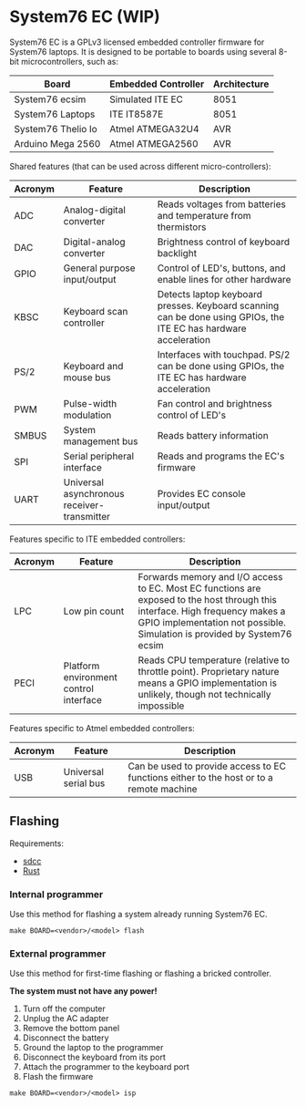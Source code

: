 # System76 EC (WIP)

System76 EC is a GPLv3 licensed embedded controller firmware for System76
laptops. It is designed to be portable to boards using several 8-bit
microcontrollers, such as:

Board              | Embedded Controller | Architecture
------------------ | ------------------- | --------------
System76 ecsim     | Simulated ITE EC    | 8051
System76 Laptops   | ITE IT8587E         | 8051
System76 Thelio Io | Atmel ATMEGA32U4    | AVR
Arduino Mega 2560  | Atmel ATMEGA2560    | AVR

Shared features (that can be used across different micro-controllers):

Acronym | Feature                      | Description
------- | ---------------------------- | -----------
ADC     | Analog-digital converter     | Reads voltages from batteries and temperature from thermistors
DAC     | Digital-analog converter     | Brightness control of keyboard backlight
GPIO    | General purpose input/output | Control of LED's, buttons, and enable lines for other hardware
KBSC    | Keyboard scan controller     | Detects laptop keyboard presses. Keyboard scanning can be done using GPIOs, the ITE EC has hardware acceleration
PS/2    | Keyboard and mouse bus       | Interfaces with touchpad. PS/2 can be done using GPIOs, the ITE EC has hardware acceleration
PWM     | Pulse-width modulation       | Fan control and brightness control of LED's
SMBUS   | System management bus        | Reads battery information
SPI     | Serial peripheral interface  | Reads and programs the EC's firmware
UART    | Universal asynchronous receiver-transmitter | Provides EC console input/output

Features specific to ITE embedded controllers:

Acronym | Feature                      | Description
------- | ---------------------------- | -----------
LPC     | Low pin count                | Forwards memory and I/O access to EC. Most EC functions are exposed to the host through this interface. High frequency makes a GPIO implementation not possible. Simulation is provided by System76 ecsim
PECI    | Platform environment control interface | Reads CPU temperature (relative to throttle point). Proprietary nature means a GPIO implementation is unlikely, though not technically impossible

Features specific to Atmel embedded controllers:

Acronym | Feature                      | Description
------- | ---------------------------- | -----------
USB     | Universal serial bus         | Can be used to provide access to EC functions either to the host or to a remote machine

## Flashing

Requirements:

- [sdcc](http://sdcc.sourceforge.net/)
- [Rust](https://www.rust-lang.org/)

### Internal programmer

Use this method for flashing a system already running System76 EC.

```
make BOARD=<vendor>/<model> flash
```

### External programmer

Use this method for first-time flashing or flashing a bricked controller.

**The system must not have any power!**

1. Turn off the computer
2. Unplug the AC adapter
3. Remove the bottom panel
4. Disconnect the battery
5. Ground the laptop to the programmer
6. Disconnect the keyboard from its port
7. Attach the programmer to the keyboard port
8. Flash the firmware

```
make BOARD=<vendor>/<model> isp
```
